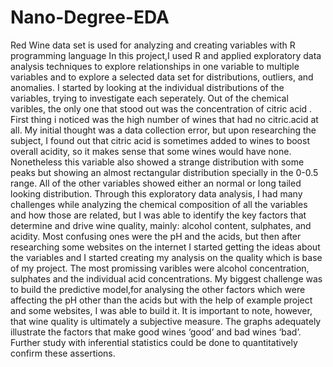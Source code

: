
# Nano-Degree-EDA
Red Wine data set is used for analyzing and creating variables with R programming language
In this project,I used R and applied exploratory data analysis techniques to explore 
relationships in one variable to multiple variables and to explore a selected data set for distributions, outliers, and anomalies.
I started by looking at the individual distributions of the variables, trying to investigate each seperately.
Out of the chemical varibles, the only one that stood out was the concentration of citric acid .
First thing i noticed was the high number of wines that had no citric.acid at all. 
My initial thought was a data collection error, but upon researching the subject, I found out that citric acid is sometimes
added to wines to boost overall acidity, so it makes sense that some wines would have none. Nonetheless this variable also showed 
a strange distribution with some peaks but showing an almost rectangular distribution specially in the 0-0.5 range. 
All of the other variables showed either an normal or long tailed looking distribution. Through this exploratory data analysis,
I had many challenges while analyzing the chemical composition of all the variables and how those are related, but I was able to
identify the key factors that determine and drive wine quality, mainly: alcohol content, sulphates, and acidity. 
Most confusing ones were the pH and the acids, but then after researching some websites on the internet I started 
getting the ideas about the variables and I started creating my analysis on the quality which is base of my project. 
The most promissing varibles were alcohol concentration, sulphates and the individual acid concentrations. My biggest challenge
was to build the predictive model,for analysing the other factors which were affecting the pH other than the acids but with the help 
of example project and some websites, I was able to build it. It is important to note, however, that wine quality is 
ultimately a subjective measure. The graphs adequately illustrate the factors that make good wines ‘good’ and bad wines ‘bad’.
Further study with inferential statistics could be done to quantitatively confirm these assertions.
